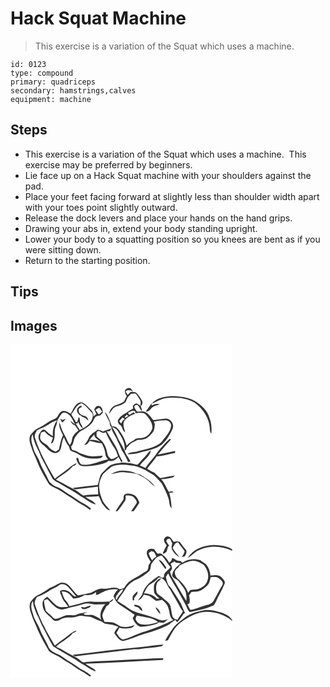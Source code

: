 # Hack Squat Machine
> This exercise is a variation of the Squat which uses a machine.

``` 
id: 0123 
type: compound 
primary: quadriceps 
secondary: hamstrings,calves 
equipment: machine 
``` 

## Steps

 - This exercise is a variation of the Squat which uses a machine.  This exercise may be preferred by beginners.
 - Lie face up on a Hack Squat machine with your shoulders against the pad.
 - Place your feet facing forward at slightly less than shoulder width apart with your toes point slightly outward.
 - Release the dock levers and place your hands on the hand grips.
 - Drawing your abs in, extend your body standing upright.
 - Lower your body to a squatting position so you knees are bent as if you were sitting down.
 - Return to the starting position.

## Tips


## Images

<svg width="266pt" height="200pt" viewBox="0 0 266 200" xmlns="http://www.w3.org/2000/svg">
  <g fill="#FFF">
    <path d="M0 0h266v200H147.68c2.63-3.2 4.93-6.67 7.03-10.25-1.54-3.77-3.3-8.36-7.61-9.63-3.14-1.11-6.99-1.98-9.99-.04-1.86 1.34-1.22 3.9-1.53 5.87-3.27 4.6-6.48 9.25-9.47 14.05H0V0m137.34 55.11c-.55 2.59 1.05 4.77 2.25 6.89-1.57 1.83-2.06 4.24-3.25 6.27-2.71 2.3-6.17 3.35-9.5 4.39-4.71 1.22-7.95 5.9-8.56 10.56 2.96-2.94 4.42-7.8 8.85-8.9 3.65-1.16 7.58-2.04 10.47-4.73 1.58-1.24 1.45-3.48 2.44-5.09 1.31-2.04 3-3.81 4.76-5.48 1.73.06 3.47-.07 5.21-.05 2.28 2.15 3.71 5.02 5.39 7.64 1.46 2.08.62 4.64.47 6.96-1.56-1.07-3.15-2.1-4.77-3.08-1.39.81-2.86 1.5-4.07 2.55-.19 1.25-.15 2.51.12 3.77-3.87 1.79-7.08 4.65-10.78 6.72-3.11 1.73-5.95 4.2-7.49 7.46-.52 1.92.89 3.58 1.75 5.15 4.37 1.37 2.89 7.34 6.95 9.26-.73-4.31-3.29-8.73-1.34-13.09 2.75-4.98 8.48-7.08 13.35-9.4-.63-.48-1.26-.97-1.9-1.44l-5.19 3.03c-.52-.85-1.06-1.68-1.61-2.51 2.83-1.3 5.89-3.79 8.96-1.62l-.12 2.19c4.45-.38 10.3-1.96 13.39 2.37 3.68 4.47 7.88 9.85 7.04 15.99-1.96 5.22-6.14 10.65-12.13 11.14-3.41.7-7.67-.45-9.96 2.89-3.44 1.42-6.33 3.77-8.73 6.58-1.74-7.6-5.49-14.61-10.55-20.51-1.81-1.82-4.46-3.36-7.09-2.5-2.26-6.15-3.98-12.85-8.56-17.77 1.36 4.57 4.15 8.51 5.99 12.86-.34 2.66 1.07 4.74 2.46 6.82-3.43 1.61-7.15 2.41-10.61 3.93-2-.95-4.07-1.76-6.27-2.11-1.94 1.52-3.94 3-6.12 4.18-.97 1-1.98 1.96-3 2.91-2.33 3.62-3.55 8.05-7.09 10.77 3.09 1.07 5.02-2.18 6.38-4.38 4.86.94 9.59 2.78 14.58 2.81 2.16 3.95 3.93 8.15 4.4 12.66.1 2.59 1.61 4.67 3.24 6.54-10.07 1.8-19.55 7.42-29.99 6.53-4.59-.08-4.81-5.17-6.13-8.42-.58.21-1.72.63-2.29.84 1.35 3.35 2.35 7.94 6.39 8.97 7.07 1.2 14.22-.39 21.2-1.52 3.96-1.07 8.37-1.77 11.45-4.7 4.56 1.41 8.98-1.15 11.69-4.69 1.36 2.14 2.57 4.37 3.64 6.67.44-.51.89-1.02 1.33-1.53-3.93-5.68-5.24-12.64-8.78-18.53-3.44-5.69-6.62-11.53-10.11-17.19.89-.01 2.68-.03 3.57-.05.74-1.08 1.27-2.33 2.15-3.32 1.4 5.36 5.34 9.47 7.13 14.65 1.8 3.66 3.71 7.26 5.06 11.12 3.13 4.54 5.68 9.43 7.74 14.54.69-.19 2.07-.58 2.76-.77-1.93-4.87-6.36-8.48-7.02-13.89l1.64.33c.29-.99.59-1.98.89-2.96 1.82-1.63 3.23-3.67 5.12-5.22 2.47-1.45 5.2-2.42 7.54-4.09 2.95-.13 5.97 0 8.79-1.03 3.99-1.06 6.57-4.5 9.25-7.38 2.8-2.68 2.54-6.83 3.14-10.36-.31-.81-.93-2.44-1.24-3.26 4.58-1.01 9.29-1.32 13.97-1.53 3.77-.32 7.36 3.35 6.63 7.12-.97 7.45-6.84 12.66-10.96 18.5-7.68 7.5-18.9 8.75-28.79 11.53-4.08 1.54-8.87.61-12.49 3.25 6.59.83 13.04-.85 19.25-2.89 7.56-1.61 15.25-3.53 21.65-8.06 5.92-5 10.06-11.81 13.05-18.87 2.81-5.63-2.06-13.02-8.35-12.71-4.82.49-9.6 1.31-14.39 2.01-3.06-3.35-5.45-7.65-9.63-9.72-3.07-1.79-6.67-.49-9.97-.42-1.25-1.85-2.65-3.64-3.4-5.77-.06-2.06 1.94-2.33 3.53-2.62 2.54 1.96 3.42 5.23 5.2 7.79.63-2.16-.31-4.15-1.19-6.06 2.1-1.61 2.97-4.5 1.54-6.88-2.03-3.4-4.08-7-7.16-9.55-2.04-.59-4.29-1.01-6.4-.6-1.26 1.06-2.28 2.36-3.38 3.57-.94-1.39-1.87-2.78-2.78-4.18 2.6-2.72 6.05-1.55 9.05-.15-1.28-1.72-2.61-4.08-5.06-4.08-1.75.44-3.74 1.27-4.6 2.95m32.27 15.9c3.74-1.18 6.9-3.64 10.61-4.91 7.83-3.37 16.58-2.24 24.85-1.86 6.93 1.22 13.93 3.68 19.4 8.26 7.65 6.85 13.64 16.15 14.57 26.58.37 2.72-.15 5.81 2 7.95.54-6.45.2-13.11-2.34-19.14-1.94-7.58-7.84-13.2-13.91-17.71-8.99-6.87-20.85-8.18-31.81-8.3-8.29.79-18.01 1.94-23.37 9.13m-86.97-1.25c-5.65 2.2-7.48 8.53-10.3 13.32-3.07-1.51-6.19-4.11-9.84-3.23-3.61.61-4.69 4.71-6.54 7.3-3.03 2.91-7.5 3.47-10.74 6.07-4.04 2.98-8.44 5.42-12.93 7.62-3.59 1.74-6.02 5.06-8.5 8.05-2.08 4.52-.51 9.6 1.16 13.99 1.65 6.24 4.97 11.82 7.15 17.86 3.59 9.36 8.91 17.9 13.84 26.58 2.43 2.7 6.05 3.97 9.23 5.6 4.94 2.08 8.91 5.79 13.57 8.36 5.98 3.15 10.99 7.84 17.04 10.87 3.58 1.79 6.73 4.28 10.07 6.47 0-.76 1.05-1.85 0-2.33-3.36-2.89-7.25-5.03-11.19-7.02-5-3.32-9.81-6.94-15.06-9.87-4.28-2.32-7.7-6.03-12.3-7.77-3.95-1.61-8.02-3.65-10.68-7.08-2.55-5.3-5.06-10.65-8.04-15.74-2.49-4.24-3.54-9.15-6.07-13.38-2.29-3.97-4.6-8.01-5.53-12.55-1.6-4.79-3.28-10.42-.37-15.07.95 7.19 4 13.89 7.31 20.27 1.53 3.44 2.64 7.06 4.55 10.32 3.77 6.65 6.89 13.64 10.74 20.24 1.7 4.98 7.29 6.35 11.27 8.98 7.74 5.07 16.26 8.85 23.69 14.41 6.14 3.24 11.43 8.24 18.26 10.04-2.44-4.82-8.6-5.72-12.38-9.27 5.34-.06 10.67-.42 16-.77 1.34 2.96 2.71 5.91 3.91 8.93 2.82 3.12 5.17 7.44 9.67 8.25-2.75-3.93-6.67-6.99-8.86-11.3-1.88-4.85-3.97-9.73-4.14-15-1.06-6.23 1.5-12.32 4.6-17.58 3.14-2.92 6.41-5.74 9.75-8.44 7.12-3.47 15.41-2.87 23.03-1.81 10.47.48 19.5 6.44 28.08 11.85 3.32 2.93 6.23 6.32 9.23 9.57 3.15 6.07 6.47 12.17 8.44 18.76 1.22 3.72.42 8.33 3.52 11.23-.13-6.26-1.1-12.5-2.77-18.53 1.77-.11 3.53-.33 5.26-.78-1.64-1.78-3.85-.73-5.83-.42-3.14-4.95-4.99-10.73-9.06-15.06 4.72-.42 9.46-1.04 14.02-2.37 1.02-.29 1.59-1.28 2.34-1.94-5.88.52-11.61 2.09-17.45 2.9-2.64-1.84-4.77-4.3-7.15-6.46-3.11-1.16-5.85-3.07-8.67-4.8 3.86-4.9 7.91-9.65 11.5-14.76 7.45-.49 14.65-2.77 21.95-4.22.06-.8.13-1.6.2-2.4-6.97 1.47-13.93 2.96-20.86 4.57a325.29 325.29 0 0 1 16.12-18.67l-2.1-.08c-5.44 4.71-9.98 10.33-14.54 15.87-4.05 6.74-10.12 11.94-14.17 18.7-2.27-.94-4.53-1.87-6.79-2.79 4.06-6.31 11.78-10.27 13.29-18.11-3.48 1.96-5.19 5.75-8.08 8.38-2.68 2.4-4.9 5.23-7.2 7.99-1.07 1.44-3.04.16-4.43.09-4.65-1.46-9.54-1.66-14.37-2.1-4.89 1.09-10.15.97-14.63 3.47-3.26 1.97-5.42 5.23-8.35 7.6-5.1 3.7-4.64 10.68-6.86 16.03-9.92 1.14-19.83 2.27-29.74 3.52 1.17 1.16 2.66 2.05 4.35 1.59 8.57-.98 17.13-2.08 25.7-3.07.13 3.06.05 6.12.26 9.17-5.94.44-12.05-.03-17.83 1.57-2.02-1.22-3.85-2.7-5.67-4.18-5.33-3.93-11.7-6.08-17.24-9.68-3.16-2.09-6.67-3.55-10.01-5.32 6.71-5.52 14.84-9.46 20.41-16.26 2.03-.46 3.78-1.47 4.36-3.59-2.95 1.54-5.89 3.15-8.42 5.34-5.66 4.77-11.93 8.73-17.65 13.42-9.15-15.72-18.25-31.61-23.69-49.07-1.21-3.29.71-6.44 2.31-9.19 4.52-1.95 9.16-3.79 13.34-6.42 3.07-2.61 6.76-4.27 10.55-5.55-3.54 5.68-5.61 12.2-4.8 18.94-2.23-1.29-4.51-2.56-6.29-4.45-1.54-1.43-3.13-3.4-5.44-3.33-2.3 1.38-3.77 3.79-5.03 6.09-1.79 4.49.99 9.38 4.59 12.06 4.06 2.98 6.95 7.47 11.74 9.44 3.17 1.74 7.53.27 9.13-2.92 2.36-4.87 1.53-10.76 4.57-15.36 1.3 3.63 3.03 7.1 5.4 10.16 1.66 1.88.89 5.3 3.59 6.31 2.76 1.28 5.81 1.96 8.31 3.79 7.67 5.33 17.53 6.16 26.53 4.63 1.55-.03 2.07-1.77 3.06-2.67-4.68-.28-9.29 1.13-13.96.58-4.7-.3-9.13-2.05-13.5-3.67-2.82-1.5-5.5-3.36-8.75-3.78-2.02-.35-1.59-2.91-2.12-4.39 3.7-3.27 2.51-8.76 5.66-12.31 2.15-2.69 4.38-5.54 7.57-7.06 3.86-1.94 7.62-4.2 10.56-7.43 2.35-2.19 3.27-5.36 4.98-7.99 1.42-1.86 4.02-1.8 6.11-2.31 1.1-1.16 2.2-2.33 3.31-3.49-.42-2.69-.72-5.84-3.31-7.4-1.45-1.27-3.32-.28-4.91.04-.74 1.18-1.49 2.36-2.24 3.53.92 1.83 1.8 3.69 2.7 5.53-1.29.99-2.56 2.01-3.8 3.05 1.28-5.48-4.07-9-7.3-12.5-2.59-2.25-5.59-5.61-9.4-4.21m79.72 10.77c3.14.44 5.05-2.13 6.91-4.17 2.51-2.92 6.53-3.33 9.93-4.62-3.41-1.1-6.77.06-9.88 1.48-.01-.68-.04-2.04-.06-2.72-2.37 3.29-4.64 6.66-6.9 10.03m-41.83 74.75c5.48-.41 10.77-2.71 16.32-1.91 5.12.57 10.28.97 15.31 2.11 3.74 2.05 7.77 3.63 11.1 6.37 3.62 2.48 6.08 6.34 9.96 8.46-4.32-6.66-11.7-10.39-18.23-14.53-4.77-.92-9.03-3.63-13.93-3.98-2.36-.19-4.72-.53-7.1-.55-4.79-.12-9.16 2.15-13.43 4.03z"/>
    <path d="M73 83.91c3.69-4.77 5.96-11.28 12.06-13.54 5.5 2.85 9.12 8.06 13.35 12.39 1.33 5.34-1.71 10.69-5.72 14.03-2.77 2.56-6.25 4.11-9.62 5.7-1.64-2.53-3.28-5.07-4.77-7.69.53-.02 1.6-.05 2.14-.07.23-.47.7-1.42.93-1.89 1.09 3.01 2.64 5.9 5.27 7.84.07-3.27-3.2-5.35-3.31-8.56-.13-1.29-.25-2.58-.35-3.87-.35-.27-1.07-.81-1.43-1.08-.2 2-.78 3.92-1.65 5.73l1.06.33c-1.29-.04-2.57-.09-3.86-.15l1.16-.51c-1.7-2.92-3.45-5.81-5.26-8.66m6.85-4.95c-.38 2.55 1.95 4.24 3.3 6.06.3.01.88.04 1.17.06 1.21 1.84 3.43 2.17 5.26 3.1 1.38 1.02 2.56 2.28 3.91 3.34-.47-2.34-1.62-5.03-4.23-5.58-3.27-.97-7.75-2.72-7.39-6.9-.57-2.41 2.02-3.15 3.63-4.12-.16-.39-.48-1.15-.64-1.54-2.51.82-4.9 2.73-5.01 5.58zM101.89 78.63c1.5-1.04 2.87-2.63 4.86-2.53 1.24 1.36 2.21 2.93 3.26 4.44-1.37 1.13-2.73 2.27-4.08 3.41-1.28-1.83-2.61-3.62-4.04-5.32zM61.69 82.69c3.31-2.52 7.44.25 9.8 2.81 2.44 3.21 4.29 6.85 5.82 10.57-1.78-1.55-3.5-3.17-5.36-4.63.88 2.6 2.62 4.78 5.35 5.55 1.46 2.03 2.87 4.11 4.32 6.17-3.4 2.9-7.28 6.13-7.82 10.89-.22 2.44-1.09 4.7-2.6 6.63-1.23-1.81-2.49-3.62-3.23-5.69-1.66-4.56-4.49-8.56-6.32-13.04-1.03-2.79-1.74-5.69-3.04-8.38-.85 5.49 2.14 10.62 4.42 15.41-2.76 5.33-3.51 11.35-4.96 17.1a93.36 93.36 0 0 1-3.89 2.57c-3.25-1.5-6.65-3.07-8.7-6.16-2.19-3.32-6.56-4.12-8.75-7.41-2.3-2.65-.68-6.32-.16-9.34 1.43-.43 2.86-.91 4.28-1.4 2.67 3.36 6.1 6.01 10.09 7.62-.83 2.31-1.69 4.61-2.42 6.96.85-.55 2.1-.71 2.56-1.72 2.44-4.5 1.79-9.78 2.16-14.69.18-3.67 3.11-6.72 2.44-10.5 2.17-3 3.5-6.58 6.01-9.32m-2.19 6.2c.81 1.63 1.66 3.25 2.5 4.86 1.55-1.37 3.05-2.81 4.25-4.5-1.26.41-2.5.87-3.72 1.37-1-.6-2.01-1.18-3.03-1.73zM136.91 87.02c.67-.7 2-2.12 2.67-2.82.63.57 1.25 1.14 1.87 1.72-1.41.1-3.62 3.18-4.54 1.1zM130.47 92.07c1.29-1.54 2.63-3.04 3.95-4.56.92.65 1.86 1.28 2.82 1.89-2.22 1.18-3.65 3.12-4.2 5.56-.86-.96-1.72-1.92-2.57-2.89zM121.96 98.73c2.4 1.21 5.15 2.28 6.58 4.72 4.64 7.01 9.67 15.03 8.29 23.8-2.16-4.7-4.83-9.13-7.38-13.62-2-5.21-4.96-9.94-7.49-14.9zM103.33 105.03c.68-.36 2.05-1.09 2.73-1.46 2.43 1.65 5.15 3.81 8.07 1.69 2.54 5.57 5.32 11.07 8.73 16.17 2.94 3.78 4.98 8.15 6.09 12.8-2.64 1.2-5.11 3.24-8.12 3.28-2.34-1.52-4.22-3.98-4.64-6.79-.91-5.02-2.51-10.08-5.8-14.08-1.91-2.48-4.72-4-6.88-6.21-.63-1.7-.07-3.62-.18-5.4z"/>
    <path d="M94.76 114.55c1.83-2.28 3.84-4.41 5.79-6.59.12 4.33 4.57 6.03 7.27 8.59-4.14-1.75-8.58-2.68-13.06-2zM138.16 181.34c3.67-.38 8.09-.24 10.57 2.95 1.38 1.77 3.72 4.08 2.4 6.48-1.96 3.17-4.24 6.16-6.36 9.23h-16.55c3.32-3.73 5.99-7.97 8.92-11.99 1.62-1.88.96-4.44 1.02-6.67z"/>
  </g>
  <g fill="#333">
    <path d="M137.34 55.11c.86-1.68 2.85-2.51 4.6-2.95 2.45 0 3.78 2.36 5.06 4.08-3-1.4-6.45-2.57-9.05.15.91 1.4 1.84 2.79 2.78 4.18 1.1-1.21 2.12-2.51 3.38-3.57 2.11-.41 4.36.01 6.4.6 3.08 2.55 5.13 6.15 7.16 9.55 1.43 2.38.56 5.27-1.54 6.88.88 1.91 1.82 3.9 1.19 6.06-1.78-2.56-2.66-5.83-5.2-7.79-1.59.29-3.59.56-3.53 2.62.75 2.13 2.15 3.92 3.4 5.77 3.3-.07 6.9-1.37 9.97.42 4.18 2.07 6.57 6.37 9.63 9.72 4.79-.7 9.57-1.52 14.39-2.01 6.29-.31 11.16 7.08 8.35 12.71-2.99 7.06-7.13 13.87-13.05 18.87-6.4 4.53-14.09 6.45-21.65 8.06-6.21 2.04-12.66 3.72-19.25 2.89 3.62-2.64 8.41-1.71 12.49-3.25 9.89-2.78 21.11-4.03 28.79-11.53 4.12-5.84 9.99-11.05 10.96-18.5.73-3.77-2.86-7.44-6.63-7.12-4.68.21-9.39.52-13.97 1.53.31.82.93 2.45 1.24 3.26-.6 3.53-.34 7.68-3.14 10.36-2.68 2.88-5.26 6.32-9.25 7.38-2.82 1.03-5.84.9-8.79 1.03-2.34 1.67-5.07 2.64-7.54 4.09-1.89 1.55-3.3 3.59-5.12 5.22-.3.98-.6 1.97-.89 2.96l-1.64-.33c.66 5.41 5.09 9.02 7.02 13.89-.69.19-2.07.58-2.76.77-2.06-5.11-4.61-10-7.74-14.54-1.35-3.86-3.26-7.46-5.06-11.12-1.79-5.18-5.73-9.29-7.13-14.65-.88.99-1.41 2.24-2.15 3.32-.89.02-2.68.04-3.57.05 3.49 5.66 6.67 11.5 10.11 17.19 3.54 5.89 4.85 12.85 8.78 18.53-.44.51-.89 1.02-1.33 1.53-1.07-2.3-2.28-4.53-3.64-6.67-2.71 3.54-7.13 6.1-11.69 4.69-3.08 2.93-7.49 3.63-11.45 4.7-6.98 1.13-14.13 2.72-21.2 1.52-4.04-1.03-5.04-5.62-6.39-8.97.57-.21 1.71-.63 2.29-.84 1.32 3.25 1.54 8.34 6.13 8.42 10.44.89 19.92-4.73 29.99-6.53-1.63-1.87-3.14-3.95-3.24-6.54-.47-4.51-2.24-8.71-4.4-12.66-4.99-.03-9.72-1.87-14.58-2.81-1.36 2.2-3.29 5.45-6.38 4.38 3.54-2.72 4.76-7.15 7.09-10.77 1.02-.95 2.03-1.91 3-2.91 2.18-1.18 4.18-2.66 6.12-4.18 2.2.35 4.27 1.16 6.27 2.11 3.46-1.52 7.18-2.32 10.61-3.93-1.39-2.08-2.8-4.16-2.46-6.82-1.84-4.35-4.63-8.29-5.99-12.86 4.58 4.92 6.3 11.62 8.56 17.77 2.63-.86 5.28.68 7.09 2.5 5.06 5.9 8.81 12.91 10.55 20.51 2.4-2.81 5.29-5.16 8.73-6.58 2.29-3.34 6.55-2.19 9.96-2.89 5.99-.49 10.17-5.92 12.13-11.14.84-6.14-3.36-11.52-7.04-15.99-3.09-4.33-8.94-2.75-13.39-2.37l.12-2.19c-3.07-2.17-6.13.32-8.96 1.62.55.83 1.09 1.66 1.61 2.51l5.19-3.03c.64.47 1.27.96 1.9 1.44-4.87 2.32-10.6 4.42-13.35 9.4-1.95 4.36.61 8.78 1.34 13.09-4.06-1.92-2.58-7.89-6.95-9.26-.86-1.57-2.27-3.23-1.75-5.15 1.54-3.26 4.38-5.73 7.49-7.46 3.7-2.07 6.91-4.93 10.78-6.72-.27-1.26-.31-2.52-.12-3.77 1.21-1.05 2.68-1.74 4.07-2.55 1.62.98 3.21 2.01 4.77 3.08.15-2.32.99-4.88-.47-6.96-1.68-2.62-3.11-5.49-5.39-7.64-1.74-.02-3.48.11-5.21.05-1.76 1.67-3.45 3.44-4.76 5.48-.99 1.61-.86 3.85-2.44 5.09-2.89 2.69-6.82 3.57-10.47 4.73-4.43 1.1-5.89 5.96-8.85 8.9.61-4.66 3.85-9.34 8.56-10.56 3.33-1.04 6.79-2.09 9.5-4.39 1.19-2.03 1.68-4.44 3.25-6.27-1.2-2.12-2.8-4.3-2.25-6.89m-.43 31.91c.92 2.08 3.13-1 4.54-1.1-.62-.58-1.24-1.15-1.87-1.72-.67.7-2 2.12-2.67 2.82m-6.44 5.05c.85.97 1.71 1.93 2.57 2.89.55-2.44 1.98-4.38 4.2-5.56-.96-.61-1.9-1.24-2.82-1.89-1.32 1.52-2.66 3.02-3.95 4.56m-8.51 6.66c2.53 4.96 5.49 9.69 7.49 14.9 2.55 4.49 5.22 8.92 7.38 13.62 1.38-8.77-3.65-16.79-8.29-23.8-1.43-2.44-4.18-3.51-6.58-4.72m-18.63 6.3c.11 1.78-.45 3.7.18 5.4 2.16 2.21 4.97 3.73 6.88 6.21 3.29 4 4.89 9.06 5.8 14.08.42 2.81 2.3 5.27 4.64 6.79 3.01-.04 5.48-2.08 8.12-3.28-1.11-4.65-3.15-9.02-6.09-12.8-3.41-5.1-6.19-10.6-8.73-16.17-2.92 2.12-5.64-.04-8.07-1.69-.68.37-2.05 1.1-2.73 1.46m-8.57 9.52c4.48-.68 8.92.25 13.06 2-2.7-2.56-7.15-4.26-7.27-8.59-1.95 2.18-3.96 4.31-5.79 6.59zM169.61 71.01c5.36-7.19 15.08-8.34 23.37-9.13 10.96.12 22.82 1.43 31.81 8.3 6.07 4.51 11.97 10.13 13.91 17.71 2.54 6.03 2.88 12.69 2.34 19.14-2.15-2.14-1.63-5.23-2-7.95-.93-10.43-6.92-19.73-14.57-26.58-5.47-4.58-12.47-7.04-19.4-8.26-8.27-.38-17.02-1.51-24.85 1.86-3.71 1.27-6.87 3.73-10.61 4.91z"/>
    <path d="M82.64 69.76c3.81-1.4 6.81 1.96 9.4 4.21 3.23 3.5 8.58 7.02 7.3 12.5 1.24-1.04 2.51-2.06 3.8-3.05-.9-1.84-1.78-3.7-2.7-5.53.75-1.17 1.5-2.35 2.24-3.53 1.59-.32 3.46-1.31 4.91-.04 2.59 1.56 2.89 4.71 3.31 7.4-1.11 1.16-2.21 2.33-3.31 3.49-2.09.51-4.69.45-6.11 2.31-1.71 2.63-2.63 5.8-4.98 7.99-2.94 3.23-6.7 5.49-10.56 7.43-3.19 1.52-5.42 4.37-7.57 7.06-3.15 3.55-1.96 9.04-5.66 12.31.53 1.48.1 4.04 2.12 4.39 3.25.42 5.93 2.28 8.75 3.78 4.37 1.62 8.8 3.37 13.5 3.67 4.67.55 9.28-.86 13.96-.58-.99.9-1.51 2.64-3.06 2.67-9 1.53-18.86.7-26.53-4.63-2.5-1.83-5.55-2.51-8.31-3.79-2.7-1.01-1.93-4.43-3.59-6.31-2.37-3.06-4.1-6.53-5.4-10.16-3.04 4.6-2.21 10.49-4.57 15.36-1.6 3.19-5.96 4.66-9.13 2.92-4.79-1.97-7.68-6.46-11.74-9.44-3.6-2.68-6.38-7.57-4.59-12.06 1.26-2.3 2.73-4.71 5.03-6.09 2.31-.07 3.9 1.9 5.44 3.33 1.78 1.89 4.06 3.16 6.29 4.45-.81-6.74 1.26-13.26 4.8-18.94-3.79 1.28-7.48 2.94-10.55 5.55-4.18 2.63-8.82 4.47-13.34 6.42-1.6 2.75-3.52 5.9-2.31 9.19 5.44 17.46 14.54 33.35 23.69 49.07 5.72-4.69 11.99-8.65 17.65-13.42 2.53-2.19 5.47-3.8 8.42-5.34-.58 2.12-2.33 3.13-4.36 3.59-5.57 6.8-13.7 10.74-20.41 16.26 3.34 1.77 6.85 3.23 10.01 5.32 5.54 3.6 11.91 5.75 17.24 9.68 1.82 1.48 3.65 2.96 5.67 4.18 5.78-1.6 11.89-1.13 17.83-1.57-.21-3.05-.13-6.11-.26-9.17-8.57.99-17.13 2.09-25.7 3.07-1.69.46-3.18-.43-4.35-1.59 9.91-1.25 19.82-2.38 29.74-3.52 2.22-5.35 1.76-12.33 6.86-16.03 2.93-2.37 5.09-5.63 8.35-7.6 4.48-2.5 9.74-2.38 14.63-3.47 4.83.44 9.72.64 14.37 2.1 1.39.07 3.36 1.35 4.43-.09 2.3-2.76 4.52-5.59 7.2-7.99 2.89-2.63 4.6-6.42 8.08-8.38-1.51 7.84-9.23 11.8-13.29 18.11 2.26.92 4.52 1.85 6.79 2.79 4.05-6.76 10.12-11.96 14.17-18.7 4.56-5.54 9.1-11.16 14.54-15.87l2.1.08a325.29 325.29 0 0 0-16.12 18.67c6.93-1.61 13.89-3.1 20.86-4.57-.07.8-.14 1.6-.2 2.4-7.3 1.45-14.5 3.73-21.95 4.22-3.59 5.11-7.64 9.86-11.5 14.76 2.82 1.73 5.56 3.64 8.67 4.8 2.38 2.16 4.51 4.62 7.15 6.46 5.84-.81 11.57-2.38 17.45-2.9-.75.66-1.32 1.65-2.34 1.94-4.56 1.33-9.3 1.95-14.02 2.37 4.07 4.33 5.92 10.11 9.06 15.06 1.98-.31 4.19-1.36 5.83.42-1.73.45-3.49.67-5.26.78 1.67 6.03 2.64 12.27 2.77 18.53-3.1-2.9-2.3-7.51-3.52-11.23-1.97-6.59-5.29-12.69-8.44-18.76-3-3.25-5.91-6.64-9.23-9.57-8.58-5.41-17.61-11.37-28.08-11.85-7.62-1.06-15.91-1.66-23.03 1.81-3.34 2.7-6.61 5.52-9.75 8.44-3.1 5.26-5.66 11.35-4.6 17.58.17 5.27 2.26 10.15 4.14 15 2.19 4.31 6.11 7.37 8.86 11.3-4.5-.81-6.85-5.13-9.67-8.25-1.2-3.02-2.57-5.97-3.91-8.93-5.33.35-10.66.71-16 .77 3.78 3.55 9.94 4.45 12.38 9.27-6.83-1.8-12.12-6.8-18.26-10.04-7.43-5.56-15.95-9.34-23.69-14.41-3.98-2.63-9.57-4-11.27-8.98-3.85-6.6-6.97-13.59-10.74-20.24-1.91-3.26-3.02-6.88-4.55-10.32-3.31-6.38-6.36-13.08-7.31-20.27-2.91 4.65-1.23 10.28.37 15.07.93 4.54 3.24 8.58 5.53 12.55 2.53 4.23 3.58 9.14 6.07 13.38 2.98 5.09 5.49 10.44 8.04 15.74 2.66 3.43 6.73 5.47 10.68 7.08 4.6 1.74 8.02 5.45 12.3 7.77 5.25 2.93 10.06 6.55 15.06 9.87 3.94 1.99 7.83 4.13 11.19 7.02 1.05.48 0 1.57 0 2.33-3.34-2.19-6.49-4.68-10.07-6.47-6.05-3.03-11.06-7.72-17.04-10.87-4.66-2.57-8.63-6.28-13.57-8.36-3.18-1.63-6.8-2.9-9.23-5.6-4.93-8.68-10.25-17.22-13.84-26.58-2.18-6.04-5.5-11.62-7.15-17.86-1.67-4.39-3.24-9.47-1.16-13.99 2.48-2.99 4.91-6.31 8.5-8.05 4.49-2.2 8.89-4.64 12.93-7.62 3.24-2.6 7.71-3.16 10.74-6.07 1.85-2.59 2.93-6.69 6.54-7.3 3.65-.88 6.77 1.72 9.84 3.23 2.82-4.79 4.65-11.12 10.3-13.32M73 83.91c1.81 2.85 3.56 5.74 5.26 8.66l-1.16.51c1.29.06 2.57.11 3.86.15l-1.06-.33c.87-1.81 1.45-3.73 1.65-5.73.36.27 1.08.81 1.43 1.08.1 1.29.22 2.58.35 3.87.11 3.21 3.38 5.29 3.31 8.56-2.63-1.94-4.18-4.83-5.27-7.84-.23.47-.7 1.42-.93 1.89-.54.02-1.61.05-2.14.07 1.49 2.62 3.13 5.16 4.77 7.69 3.37-1.59 6.85-3.14 9.62-5.7 4.01-3.34 7.05-8.69 5.72-14.03-4.23-4.33-7.85-9.54-13.35-12.39-6.1 2.26-8.37 8.77-12.06 13.54m28.89-5.28c1.43 1.7 2.76 3.49 4.04 5.32 1.35-1.14 2.71-2.28 4.08-3.41-1.05-1.51-2.02-3.08-3.26-4.44-1.99-.1-3.36 1.49-4.86 2.53m-40.2 4.06c-2.51 2.74-3.84 6.32-6.01 9.32.67 3.78-2.26 6.83-2.44 10.5-.37 4.91.28 10.19-2.16 14.69-.46 1.01-1.71 1.17-2.56 1.72.73-2.35 1.59-4.65 2.42-6.96-3.99-1.61-7.42-4.26-10.09-7.62-1.42.49-2.85.97-4.28 1.4-.52 3.02-2.14 6.69.16 9.34 2.19 3.29 6.56 4.09 8.75 7.41 2.05 3.09 5.45 4.66 8.7 6.16a93.36 93.36 0 0 0 3.89-2.57c1.45-5.75 2.2-11.77 4.96-17.1-2.28-4.79-5.27-9.92-4.42-15.41 1.3 2.69 2.01 5.59 3.04 8.38 1.83 4.48 4.66 8.48 6.32 13.04.74 2.07 2 3.88 3.23 5.69 1.51-1.93 2.38-4.19 2.6-6.63.54-4.76 4.42-7.99 7.82-10.89-1.45-2.06-2.86-4.14-4.32-6.17-2.73-.77-4.47-2.95-5.35-5.55 1.86 1.46 3.58 3.08 5.36 4.63-1.53-3.72-3.38-7.36-5.82-10.57-2.36-2.56-6.49-5.33-9.8-2.81zM162.36 80.53c2.26-3.37 4.53-6.74 6.9-10.03.02.68.05 2.04.06 2.72 3.11-1.42 6.47-2.58 9.88-1.48-3.4 1.29-7.42 1.7-9.93 4.62-1.86 2.04-3.77 4.61-6.91 4.17z"/>
    <path d="M79.85 78.96c.11-2.85 2.5-4.76 5.01-5.58.16.39.48 1.15.64 1.54-1.61.97-4.2 1.71-3.63 4.12-.36 4.18 4.12 5.93 7.39 6.9 2.61.55 3.76 3.24 4.23 5.58-1.35-1.06-2.53-2.32-3.91-3.34-1.83-.93-4.05-1.26-5.26-3.1-.29-.02-.87-.05-1.17-.06-1.35-1.82-3.68-3.51-3.3-6.06zM59.5 88.89c1.02.55 2.03 1.13 3.03 1.73 1.22-.5 2.46-.96 3.72-1.37-1.2 1.69-2.7 3.13-4.25 4.5-.84-1.61-1.69-3.23-2.5-4.86zM120.53 155.28c4.27-1.88 8.64-4.15 13.43-4.03 2.38.02 4.74.36 7.1.55 4.9.35 9.16 3.06 13.93 3.98 6.53 4.14 13.91 7.87 18.23 14.53-3.88-2.12-6.34-5.98-9.96-8.46-3.33-2.74-7.36-4.32-11.1-6.37-5.03-1.14-10.19-1.54-15.31-2.11-5.55-.8-10.84 1.5-16.32 1.91zM137.11 180.08c3-1.94 6.85-1.07 9.99.04 4.31 1.27 6.07 5.86 7.61 9.63-2.1 3.58-4.4 7.05-7.03 10.25h-2.91c2.12-3.07 4.4-6.06 6.36-9.23 1.32-2.4-1.02-4.71-2.4-6.48-2.48-3.19-6.9-3.33-10.57-2.95-.06 2.23.6 4.79-1.02 6.67-2.93 4.02-5.6 8.26-8.92 11.99h-2.11c2.99-4.8 6.2-9.45 9.47-14.05.31-1.97-.33-4.53 1.53-5.87z"/>
  </g>
</svg>

<svg width="266pt" height="200pt" viewBox="0 0 266 200" xmlns="http://www.w3.org/2000/svg">
  <g fill="#FFF">
    <path d="M0 0h266v45.5c-6.52-4.16-14.5-4.81-22.03-5.15-11.97.27-25.01 4.93-31.4 15.67 4.17-2.15 7.2-5.88 11.18-8.32 12.87-7.3 29.17-7.01 42.25-.37v83.03c-3.52-5.75-10.2-8.32-16.47-9.81-5.62-1.65-11.56-2.72-17.41-1.85-8.69 1.61-17.58 4.11-24.45 9.94-3.88 3.49-8.57 6.12-11.68 10.39-3.73 5.34-7.58 10.6-10.56 16.41 1.43-.4 3.49-.03 4.07-1.78 3.97-7.13 7.57-14.95 14.3-19.95 8.42-6.13 17.72-11.7 28.27-12.93 12.11-1.01 24.53 2.85 33.93 10.58V200H0V0m184.44 33.02c-1.36 2.98 1.61 5.49 2.98 7.85-1.71 2.97-3.34 6-4.67 9.16.87 2.11 3.31-1.07 4.61-1.73.51-1.91 1.11-3.8 1.62-5.71.34-.43 1.02-1.29 1.37-1.72-1.18-1.65-2.49-3.24-3.36-5.08.09-2.29 2.51-3.14 4.47-2.87.82 1.8 1.8 3.52 2.61 5.31-.37 2.56-1.39 5.27-.16 7.78 2.01 3.83 5.13 7.18 9.08 9.05-3.09-3.47-6.18-6.99-8.38-11.11 1.63-2.74 2.7-6.47 6.47-6.77 2.43 3.76 5.58 7.02 7.89 10.84-.67 2.46-1.89 4.77-3.59 6.67 1.26-.23 2.52-.43 3.78-.62 1.22-2.35 3.16-5.37 1.37-7.93-2.53-3.14-5.19-6.2-7.42-9.58-2.31-.91-4.78-.81-7.11.01-2.28-2.17-3.36-6.38-7.02-6.47-2.05-.41-3.65 1.31-4.54 2.92m-20.66 14.93c-1.13 4.77 2.16 8.76 4.54 12.48-.76 1.41-1.65 2.76-2.55 4.08-.44 2.18-.25 4.75-1.8 6.52-2.36 1.74-5.1 2.92-7.44 4.71-4.63 3.41-10.25 5.27-14.6 9.09-2.38 2.04-3.98 4.76-5.78 7.28-1.7.39-3.38.91-5.04 1.44-5.88-4.67-13.52-.09-20.15-.73-5.44-.82-9.76 3.07-14.49 4.92-5.1 1.18-10.26 2.2-15.41 3.14-5.17-3.76-7.9-10-13.17-13.66-2.46-1.5-5.51-2.06-8.32-1.37-4.18 1.96-8.17 4.3-12.42 6.1-4.6 3.34-9.46 6.32-14.56 8.82-3.7 1.73-6.18 5.1-8.7 8.16-1.94 4.51-.54 9.59 1.07 13.99 1.91 6.82 5.52 12.97 7.87 19.63 3.73 8.73 8.58 16.91 13.38 25.07 3.28 3.05 7.7 4.46 11.58 6.56 3.82 2.03 7.06 4.96 10.87 7.01 6.07 3.16 11.12 7.97 17.28 11 3.37 1.66 6.25 4.09 9.45 6.03.33-.23.99-.71 1.33-.94-2.3-2.42-5.19-4.19-8.05-5.87-6.43-2.97-11.66-7.9-17.88-11.26-4.04-2.09-7.36-5.27-11.31-7.48-4.78-2.18-10.37-4.11-13.27-8.77-3.34-8.17-8.6-15.4-11.47-23.77-2.27-5.65-6.3-10.53-7.62-16.58-1.56-4.97-4.03-11.39-.1-15.85-.03 5.65 2.66 10.74 4.61 15.88 2.5 4.1 3.88 8.71 5.92 13.01 4.68 8.36 8.64 17.1 13.54 25.32 7.56 4.85 15.38 9.36 23.24 13.73 4.88 2.7 9.23 6.21 14.09 8.93 4.53 2.57 8.59 6.13 13.74 7.46-.17-.43-.49-1.28-.66-1.71-3.45-3-7.96-4.54-11.46-7.54 30.85-1.1 61.66-3.2 92.5-4.54.4-.62.8-1.24 1.2-1.87-12.58-.44-25.17 1.21-37.76 1.43-18.61 1.19-37.27 1.57-55.85 2.99-3.43 1.6-5.95-1.68-8.39-3.55-5.62-4.03-12.25-6.32-18-10.14-2.74-1.84-5.84-2.99-8.77-4.47.11-.29.34-.86.46-1.14 6.33-5.37 14.24-8.99 19.44-15.61 1.74-.52 3.49-1.23 4.47-2.87-2.77.67-5.34 2.02-7.49 3.89-5.97 5.11-12.61 9.34-18.75 14.25-2.37-4.98-5.76-9.38-8.09-14.38-2.72-3.77-3.91-8.32-6.58-12.12-3.23-7.57-6.73-15.07-9.13-22.97-.91-3.22.87-6.26 2.44-8.94 5.78-2.28 11.65-4.69 16.52-8.62 3.21-1.76 6.74-2.95 9.68-5.21 3.18-2.68 7.97-1.37 10.73 1.3 3.8 3.6 6.75 7.98 10.24 11.87-3.76.49-5.28-3.35-7.92-5.14-3.2-2.44-8.01-3.65-11.59-1.38-.21 2.62 1.66 4.88 2.32 7.34 1.44 4.55 5.38 7.56 7.6 11.68-4.75.13-10.15 1.59-14.24-1.65-3.94-3.25-7.13-7.34-11.1-10.59-1.68 1.46-3.83 2.64-4.76 4.77-1.45 2.69-.71 5.89-.07 8.71 1.65 6.05 7.51 9.23 11.43 13.68 2.58 3.26 7.09 1.98 10.03-.04 5.24-3.32 11.62-1.34 17.36-2.67 2.37-.53 4.63-2 7.13-1.5 3.58.64 7.2.88 10.81 1.31 3.77 1.24 7.13 3.49 10.97 4.57 3.12.43 4.86 3.68 8.09 3.78 4.96.63 10.03 1.28 14.51 3.69-1.86 2.28-4.06 4.47-4.96 7.35 3.01 3.76 5.72 9.69 11.37 9.4 8.66-2.1 16.7-6.12 25.26-8.59 8.91-2.26 17.67-5.32 25.96-9.31 4.1-1.65 6.82-5.38 10.84-7.16.67.89 1.32 1.81 1.97 2.72 3.08-2.87 5.2-6.54 7.61-9.95.49-.29 1.48-.86 1.97-1.14-1.87-3.47-3.11-7.22-4.67-10.83a414.67 414.67 0 0 0-6.34-10.24c-2.94-4.17-5.1-8.96-8.94-12.43-1.44-3.13-2.42-6.42-3.04-9.79.88-1.43 1.78-2.84 2.7-4.24 3.02 6.21 6.39 12.25 10.13 18.07 3.57 6.51 7.01 13.09 10.71 19.53 1.57 3.04 2.45 6.55 5.02 8.98 9.09-2.12 18.45-3.56 26.98-7.56 2.64-.65 3.47-3.41 4.63-5.53 3.14-7.14 7.35-13.79 10.25-21.04 1.26-3.32-2.06-5.73-3.94-7.96-3.49-3.5-8.62-2.16-12.98-1.9-.53-4.94-2.18-9.78-5.47-13.56-2.06-1.77-4.5-3-6.55-4.77-7.35-2.6-15.57-1.42-22 2.95-.53-.65-1.04-1.3-1.56-1.96-2.71-.23-5.59-.53-7.51-2.7-1.17-.37-2.35-.73-3.52-1.1 1.19 2.63-1.57 4.06-2.9 5.89-1.87-4.23-5.07-7.7-8.74-10.45-1.58-1.37-3.63-.85-5.49-.62-1.4-1.69-2.72-3.44-3.9-5.29-3.01-1.16-7.26-.94-8.59 2.54m-6.65 114.88c-27.44 2.33-54.71 6.34-82.1 9.21 1.08 1.74 3.03 1.95 4.84 1.56 22.38-2.79 44.82-5.09 67.18-8.04 2.81-.36 5.65.14 8.45-.31 8.66-1.4 17.49-1.66 26.08-3.4.5-.51 1.51-1.53 2.01-2.04-8.86.59-17.63 2.11-26.46 3.02z"/>
    <path d="M165.83 50.04c1.11-.8 2.23-1.59 3.34-2.38.95.33 1.89.65 2.84.97 1.1 1.86 2.47 3.66 2.9 5.82-.86.67-1.77 1.28-2.7 1.84-.58.58-1.73 1.74-2.31 2.32-1.78-2.63-3.32-5.46-4.07-8.57z"/>
    <path d="M174.86 55.67c2.12-1.17 4.23-2.47 6.73-2.53 3.95 4.27 6.64 9.46 10.45 13.83-2.59 3.94-8.56 6.21-7.84 11.71-.54.24-1.61.73-2.15.97-1.41-.76-2.84-1.47-4.26-2.2-7.62 5.46-16.44 11.2-19.2 20.71-.88 3.52-3.68 5.95-5.68 8.82 3.26-1.15 5.69-3.75 6.9-6.96 2.43.58 4.99.81 7.28 1.87 2.8 1.55 4.85 4.2 7.84 5.47 2.35-.26 4.66-.84 6.99-1.25 3.07 2.85 6.58 5.65 7.53 9.97 1.93 4.79.93 11.35 5.99 14.3-10.75 5.51-22.04 9.79-33.49 13.63-9.37 2.21-17.54 7.73-26.97 9.82-3.81-1.17-5.67-5.04-7.94-7.98 1.22-2.05 2.44-4.09 3.48-6.23 4.96 1.14 10.29 1.45 15.19-.12 1.6-.35 2.32-1.93 3.27-3.09-5.33 2.41-11.34 2.93-17.04 1.67-3.17-1.97-6.32-4.19-10.04-4.99-3.04-.41-6.11-.19-9.16-.55-.9-2.49-2.17-4.89-2.63-7.51.42-3.66 2.9-6.62 4.29-9.94.94-2.55 4.99-2.93 4.57-6.1 2.3-.27 4.08-1.77 4.4-4.13a61.674 61.674 0 0 0-4.53 3.36c-5.91.58-11.9.17-17.84.37-5.1-.9-10.31-.34-15.21 1.27-4.97 1.68-10.17 2.49-15.17 4.05-.92-2.36-2.29-4.52-3.98-6.4-2.88-3.13-3.85-7.38-5.26-11.26 6.19-.97 10.73 3.72 13.88 8.37 4.88-.06 9.67-1.57 13.74-4.24 4.9.3 10.22-.09 13.82-3.88-.09.9-.27 2.7-.35 3.59 1.62.3 3.13-.17 4.39-1.18 2.09-1.49 4.8-1.72 6.78-3.38 4.99-1.63 10.24-2.8 15.48-1.76-2.63 2.11-4.38 4.97-5.42 8.15 1.74 3.95 3.96 8.02 7.73 10.36 6.01 3.69 11.85 7.63 17.51 11.83-.67 1.37-1.54 2.64-2.34 3.94 1.72 4.29 4.41 8.54 8.91 10.28 5.2.51 10.26-1.13 15.32-2.02 2.71-.45 5.25-1.56 7.43-3.23 1.87.18 3.74.41 5.61.63 1.7-1.57 3.59-2.92 5.35-4.42-2.95.69-5.96 2.17-9.03 1.27-3.52-.99-6.74-2.8-10.27-3.79-7.65-2.89-15.85-4.13-23.31-7.54-4.57-2.11-8.18-5.78-12.63-8.11-1.95-1.06-3.87-2.17-5.69-3.41 2.44-5.15 6.63-9.11 9.32-14.11 3.4-5.9 9.01-10.27 15.36-12.62 4.57-2.57 9.15-5.35 13.04-8.88 2.45-1.98 2.04-5.34 2.68-8.09 1.47-3.17 3.97-5.68 6.17-8.34m2.91 2.22c2.21 3.76 5.24 7 7.59 10.68 2.23 1.08 1.47-1.52.67-2.56-2.25-3.11-4.31-6.97-8.26-8.12m-30.99 43.77c-.4 1.67-.22 3.4-.25 5.1.5-.02 1.49-.07 1.98-.1-1.41-4.55 5.27-6.2 3.74-10.69-1.95 1.75-4.03 3.47-5.47 5.69m1.58 10.61c-.16 2.09 2.68 1.79 3.97 2.73 2.45.76 3.27 4.36 5.96 4.27-.26-4.59-5.5-7.67-9.93-7m25.77 2.7c.69 3.36 3.41 5.74 5.56 8.24.07-3.66-2.7-6.39-5.56-8.24zM202.32 65.23c5.17-2.14 10.01-5.56 15.76-5.87 5.07-.36 9.61 2.39 13.82 4.86 3.87 4.89 6.69 11.54 4.72 17.79-.92 4.97-5.03 8.71-9.57 10.51-3.43 1.71-7.38 1.28-11.06 1.85-1.23.87-1.86 2.33-2.77 3.49-2.02-6.31-6.56-11.35-11.13-15.96-2.82-2.08-4.86-5.34-4.84-8.91.13-2.6 2.24-4.29 4.18-5.68.22-.52.67-1.56.89-2.08z"/>
    <path d="M192.14 62.79c1.54-1.09 3.2-1.99 4.87-2.86 1.43 3.13 5.21 1.18 7.69 2.71a9.74 9.74 0 0 0-3.64 2.44c-3.18 2.72-6.01 6.21-6.81 10.41-.08.39-.25 1.16-.33 1.55 1.05 3.51 5.93 3.96 8 6.94 2.84 3.94 6.33 7.55 8.19 12.09.97 3.69 1.36 7.59.87 11.39-5.86-9.27-11.13-18.94-16.96-28.24-1.4-2-1.86-4.39-2.64-6.66.86-1.15 1.81-2.26 2.41-3.58.27-2.2-.91-4.2-1.65-6.19zM176.75 80.4c1.75-2.35 5-.44 6.65 1.09 4.01 3.09 4.89 8.34 8.08 12.06 4.06 7.59 8.84 14.78 12.6 22.53.85 1.37 1.9 2.6 2.78 3.96-1.86 3.54-4.62 6.53-6.49 10.07-1.1-.37-2.21-.74-3.34-.99-.85-.79-1.77-1.53-2.46-2.46-1.27-4.17-1.59-8.56-2.59-12.79-1.25-4.54-5.66-6.91-8.92-9.88-2.92-2.66-7.92-4.25-8.14-8.85-.26-3.31-.31-6.88 1.29-9.89 1.47-1.78 3.64-2.87 4.83-4.91-4.03.6-7.06 4.19-8.64 7.75-.48 2.9-.46 5.93-.09 8.85 1.09 3.29 4.03 5.46 6.69 7.46l-3.45.36c-3.97-4.3-9.63-6.27-15.41-6.24 2.19-4.07 3.81-8.99 8.08-11.4 3.09-1.9 6.3-3.77 8.53-6.72zM237.83 86.88c1.25-2.47 1.73-5.25 2.47-7.91 3.56-.22 7.89-.92 10.59 2.01 2.47 1.8 5.26 4.61 3.19 7.83-3.9 6.03-6.77 12.64-10.51 18.75-2.88 4.65-8.88 4.49-13.42 6.44-4.82 1.23-9.35 3.88-14.33 4.16-1.36-2.1-2.25-4.46-3.42-6.66.56-.27 1.67-.79 2.23-1.05.78-3.22.52-6.49-.37-9.65.95-1.36 1.87-2.74 2.8-4.11 4.55-.36 9.71.01 13.45-3.07 2.65-1.99 5.45-3.96 7.32-6.74zM127.24 101.14c2.28-2.97 4.19-7.02 8.14-7.92-1.3 4.98-6.34 7.6-7.65 12.49-2.4.05-1.24-3.31-.49-4.57zM40.36 106.61c1.29-.41 2.58-.84 3.86-1.28 4.96 4.41 8.88 10.53 15.68 12.3 2.95.62 5.8-.63 8.6-1.37 6.45-2.05 13.26-2.78 19.6-5.2 4.63-1.66 9.38.22 14.01.73 3.94-.08 7.88-.19 11.81-.43-5.03 4.68-7.44 12.16-5.16 18.75-.96-.71-1.91-1.42-2.85-2.15-2.13-1.12-4.23-2.29-6.45-3.21-3.78-1.72-8.41 1.21-11.81-1.75 1.54-.96 3.34-1.18 5.06-1.61-1.81.08-3.69-.25-5.39.52-3.14.01-5.96 1.37-8.85 2.4-4.75 1-9.84-.65-14.44 1.27-3.04.97-5.78 2.91-8.98 3.32-2.78.54-4.36-2.17-6.2-3.71-2.11-2.22-4.95-3.75-6.65-6.34-.47-4.11-2.19-8.04-1.84-12.24m48.72 8.67c-1.47-.19-2.95-.35-4.42-.5.62 3.14 4.64 2.91 6.9 1.81 1.76-.85 4.45-1.1 4.57-3.57-2.43.47-4.76 1.33-7.05 2.26zM150.66 130.53c-1.4-1.74.44-3.64.92-5.38 8.66 1.91 18.29 2.05 25.6 7.66-6.72 2.46-13.96 3.99-21.1 2.63-2.51-.65-4.27-2.69-5.42-4.91z"/>
  </g>
  <g fill="#333">
    <path d="M184.44 33.02c.89-1.61 2.49-3.33 4.54-2.92 3.66.09 4.74 4.3 7.02 6.47 2.33-.82 4.8-.92 7.11-.01 2.23 3.38 4.89 6.44 7.42 9.58 1.79 2.56-.15 5.58-1.37 7.93-1.26.19-2.52.39-3.78.62 1.7-1.9 2.92-4.21 3.59-6.67-2.31-3.82-5.46-7.08-7.89-10.84-3.77.3-4.84 4.03-6.47 6.77 2.2 4.12 5.29 7.64 8.38 11.11-3.95-1.87-7.07-5.22-9.08-9.05-1.23-2.51-.21-5.22.16-7.78-.81-1.79-1.79-3.51-2.61-5.31-1.96-.27-4.38.58-4.47 2.87.87 1.84 2.18 3.43 3.36 5.08-.35.43-1.03 1.29-1.37 1.72-.51 1.91-1.11 3.8-1.62 5.71-1.3.66-3.74 3.84-4.61 1.73 1.33-3.16 2.96-6.19 4.67-9.16-1.37-2.36-4.34-4.87-2.98-7.85zM212.57 56.02c6.39-10.74 19.43-15.4 31.4-15.67 7.53.34 15.51.99 22.03 5.15v1.83c-13.08-6.64-29.38-6.93-42.25.37-3.98 2.44-7.01 6.17-11.18 8.32z"/>
    <path d="M163.78 47.95c1.33-3.48 5.58-3.7 8.59-2.54 1.18 1.85 2.5 3.6 3.9 5.29 1.86-.23 3.91-.75 5.49.62 3.67 2.75 6.87 6.22 8.74 10.45 1.33-1.83 4.09-3.26 2.9-5.89 1.17.37 2.35.73 3.52 1.1 1.92 2.17 4.8 2.47 7.51 2.7.52.66 1.03 1.31 1.56 1.96 6.43-4.37 14.65-5.55 22-2.95 2.05 1.77 4.49 3 6.55 4.77 3.29 3.78 4.94 8.62 5.47 13.56 4.36-.26 9.49-1.6 12.98 1.9 1.88 2.23 5.2 4.64 3.94 7.96-2.9 7.25-7.11 13.9-10.25 21.04-1.16 2.12-1.99 4.88-4.63 5.53-8.53 4-17.89 5.44-26.98 7.56-2.57-2.43-3.45-5.94-5.02-8.98-3.7-6.44-7.14-13.02-10.71-19.53-3.74-5.82-7.11-11.86-10.13-18.07-.92 1.4-1.82 2.81-2.7 4.24.62 3.37 1.6 6.66 3.04 9.79 3.84 3.47 6 8.26 8.94 12.43 2.17 3.38 4.27 6.8 6.34 10.24 1.56 3.61 2.8 7.36 4.67 10.83-.49.28-1.48.85-1.97 1.14-2.41 3.41-4.53 7.08-7.61 9.95-.65-.91-1.3-1.83-1.97-2.72-4.02 1.78-6.74 5.51-10.84 7.16-8.29 3.99-17.05 7.05-25.96 9.31-8.56 2.47-16.6 6.49-25.26 8.59-5.65.29-8.36-5.64-11.37-9.4.9-2.88 3.1-5.07 4.96-7.35-4.48-2.41-9.55-3.06-14.51-3.69-3.23-.1-4.97-3.35-8.09-3.78-3.84-1.08-7.2-3.33-10.97-4.57-3.61-.43-7.23-.67-10.81-1.31-2.5-.5-4.76.97-7.13 1.5-5.74 1.33-12.12-.65-17.36 2.67-2.94 2.02-7.45 3.3-10.03.04-3.92-4.45-9.78-7.63-11.43-13.68-.64-2.82-1.38-6.02.07-8.71.93-2.13 3.08-3.31 4.76-4.77 3.97 3.25 7.16 7.34 11.1 10.59 4.09 3.24 9.49 1.78 14.24 1.65-2.22-4.12-6.16-7.13-7.6-11.68-.66-2.46-2.53-4.72-2.32-7.34 3.58-2.27 8.39-1.06 11.59 1.38 2.64 1.79 4.16 5.63 7.92 5.14-3.49-3.89-6.44-8.27-10.24-11.87-2.76-2.67-7.55-3.98-10.73-1.3-2.94 2.26-6.47 3.45-9.68 5.21-4.87 3.93-10.74 6.34-16.52 8.62-1.57 2.68-3.35 5.72-2.44 8.94 2.4 7.9 5.9 15.4 9.13 22.97 2.67 3.8 3.86 8.35 6.58 12.12 2.33 5 5.72 9.4 8.09 14.38 6.14-4.91 12.78-9.14 18.75-14.25 2.15-1.87 4.72-3.22 7.49-3.89-.98 1.64-2.73 2.35-4.47 2.87-5.2 6.62-13.11 10.24-19.44 15.61-.12.28-.35.85-.46 1.14 2.93 1.48 6.03 2.63 8.77 4.47 5.75 3.82 12.38 6.11 18 10.14 2.44 1.87 4.96 5.15 8.39 3.55 18.58-1.42 37.24-1.8 55.85-2.99 12.59-.22 25.18-1.87 37.76-1.43-.4.63-.8 1.25-1.2 1.87-30.84 1.34-61.65 3.44-92.5 4.54 3.5 3 8.01 4.54 11.46 7.54.17.43.49 1.28.66 1.71-5.15-1.33-9.21-4.89-13.74-7.46-4.86-2.72-9.21-6.23-14.09-8.93-7.86-4.37-15.68-8.88-23.24-13.73-4.9-8.22-8.86-16.96-13.54-25.32-2.04-4.3-3.42-8.91-5.92-13.01-1.95-5.14-4.64-10.23-4.61-15.88-3.93 4.46-1.46 10.88.1 15.85 1.32 6.05 5.35 10.93 7.62 16.58 2.87 8.37 8.13 15.6 11.47 23.77 2.9 4.66 8.49 6.59 13.27 8.77 3.95 2.21 7.27 5.39 11.31 7.48 6.22 3.36 11.45 8.29 17.88 11.26 2.86 1.68 5.75 3.45 8.05 5.87-.34.23-1 .71-1.33.94-3.2-1.94-6.08-4.37-9.45-6.03-6.16-3.03-11.21-7.84-17.28-11-3.81-2.05-7.05-4.98-10.87-7.01-3.88-2.1-8.3-3.51-11.58-6.56-4.8-8.16-9.65-16.34-13.38-25.07-2.35-6.66-5.96-12.81-7.87-19.63-1.61-4.4-3.01-9.48-1.07-13.99 2.52-3.06 5-6.43 8.7-8.16 5.1-2.5 9.96-5.48 14.56-8.82 4.25-1.8 8.24-4.14 12.42-6.1 2.81-.69 5.86-.13 8.32 1.37 5.27 3.66 8 9.9 13.17 13.66 5.15-.94 10.31-1.96 15.41-3.14 4.73-1.85 9.05-5.74 14.49-4.92 6.63.64 14.27-3.94 20.15.73 1.66-.53 3.34-1.05 5.04-1.44 1.8-2.52 3.4-5.24 5.78-7.28 4.35-3.82 9.97-5.68 14.6-9.09 2.34-1.79 5.08-2.97 7.44-4.71 1.55-1.77 1.36-4.34 1.8-6.52.9-1.32 1.79-2.67 2.55-4.08-2.38-3.72-5.67-7.71-4.54-12.48m2.05 2.09c.75 3.11 2.29 5.94 4.07 8.57.58-.58 1.73-1.74 2.31-2.32.93-.56 1.84-1.17 2.7-1.84-.43-2.16-1.8-3.96-2.9-5.82-.95-.32-1.89-.64-2.84-.97-1.11.79-2.23 1.58-3.34 2.38m9.03 5.63c-2.2 2.66-4.7 5.17-6.17 8.34-.64 2.75-.23 6.11-2.68 8.09-3.89 3.53-8.47 6.31-13.04 8.88-6.35 2.35-11.96 6.72-15.36 12.62-2.69 5-6.88 8.96-9.32 14.11 1.82 1.24 3.74 2.35 5.69 3.41 4.45 2.33 8.06 6 12.63 8.11 7.46 3.41 15.66 4.65 23.31 7.54 3.53.99 6.75 2.8 10.27 3.79 3.07.9 6.08-.58 9.03-1.27-1.76 1.5-3.65 2.85-5.35 4.42-1.87-.22-3.74-.45-5.61-.63a16.698 16.698 0 0 1-7.43 3.23c-5.06.89-10.12 2.53-15.32 2.02-4.5-1.74-7.19-5.99-8.91-10.28.8-1.3 1.67-2.57 2.34-3.94-5.66-4.2-11.5-8.14-17.51-11.83-3.77-2.34-5.99-6.41-7.73-10.36 1.04-3.18 2.79-6.04 5.42-8.15-5.24-1.04-10.49.13-15.48 1.76-1.98 1.66-4.69 1.89-6.78 3.38-1.26 1.01-2.77 1.48-4.39 1.18.08-.89.26-2.69.35-3.59-3.6 3.79-8.92 4.18-13.82 3.88-4.07 2.67-8.86 4.18-13.74 4.24-3.15-4.65-7.69-9.34-13.88-8.37 1.41 3.88 2.38 8.13 5.26 11.26 1.69 1.88 3.06 4.04 3.98 6.4 5-1.56 10.2-2.37 15.17-4.05 4.9-1.61 10.11-2.17 15.21-1.27 5.94-.2 11.93.21 17.84-.37 1.46-1.18 2.97-2.32 4.53-3.36-.32 2.36-2.1 3.86-4.4 4.13.42 3.17-3.63 3.55-4.57 6.1-1.39 3.32-3.87 6.28-4.29 9.94.46 2.62 1.73 5.02 2.63 7.51 3.05.36 6.12.14 9.16.55 3.72.8 6.87 3.02 10.04 4.99 5.7 1.26 11.71.74 17.04-1.67-.95 1.16-1.67 2.74-3.27 3.09-4.9 1.57-10.23 1.26-15.19.12-1.04 2.14-2.26 4.18-3.48 6.23 2.27 2.94 4.13 6.81 7.94 7.98 9.43-2.09 17.6-7.61 26.97-9.82 11.45-3.84 22.74-8.12 33.49-13.63-5.06-2.95-4.06-9.51-5.99-14.3-.95-4.32-4.46-7.12-7.53-9.97-2.33.41-4.64.99-6.99 1.25-2.99-1.27-5.04-3.92-7.84-5.47-2.29-1.06-4.85-1.29-7.28-1.87-1.21 3.21-3.64 5.81-6.9 6.96 2-2.87 4.8-5.3 5.68-8.82 2.76-9.51 11.58-15.25 19.2-20.71 1.42.73 2.85 1.44 4.26 2.2.54-.24 1.61-.73 2.15-.97-.72-5.5 5.25-7.77 7.84-11.71-3.81-4.37-6.5-9.56-10.45-13.83-2.5.06-4.61 1.36-6.73 2.53m27.46 9.56c-.22.52-.67 1.56-.89 2.08-1.94 1.39-4.05 3.08-4.18 5.68-.02 3.57 2.02 6.83 4.84 8.91 4.57 4.61 9.11 9.65 11.13 15.96.91-1.16 1.54-2.62 2.77-3.49 3.68-.57 7.63-.14 11.06-1.85 4.54-1.8 8.65-5.54 9.57-10.51 1.97-6.25-.85-12.9-4.72-17.79-4.21-2.47-8.75-5.22-13.82-4.86-5.75.31-10.59 3.73-15.76 5.87m-10.18-2.44c.74 1.99 1.92 3.99 1.65 6.19-.6 1.32-1.55 2.43-2.41 3.58.78 2.27 1.24 4.66 2.64 6.66 5.83 9.3 11.1 18.97 16.96 28.24.49-3.8.1-7.7-.87-11.39-1.86-4.54-5.35-8.15-8.19-12.09-2.07-2.98-6.95-3.43-8-6.94.08-.39.25-1.16.33-1.55.8-4.2 3.63-7.69 6.81-10.41a9.74 9.74 0 0 1 3.64-2.44c-2.48-1.53-6.26.42-7.69-2.71-1.67.87-3.33 1.77-4.87 2.86M176.75 80.4c-2.23 2.95-5.44 4.82-8.53 6.72-4.27 2.41-5.89 7.33-8.08 11.4 5.78-.03 11.44 1.94 15.41 6.24l3.45-.36c-2.66-2-5.6-4.17-6.69-7.46-.37-2.92-.39-5.95.09-8.85 1.58-3.56 4.61-7.15 8.64-7.75-1.19 2.04-3.36 3.13-4.83 4.91-1.6 3.01-1.55 6.58-1.29 9.89.22 4.6 5.22 6.19 8.14 8.85 3.26 2.97 7.67 5.34 8.92 9.88 1 4.23 1.32 8.62 2.59 12.79.69.93 1.61 1.67 2.46 2.46 1.13.25 2.24.62 3.34.99 1.87-3.54 4.63-6.53 6.49-10.07-.88-1.36-1.93-2.59-2.78-3.96-3.76-7.75-8.54-14.94-12.6-22.53-3.19-3.72-4.07-8.97-8.08-12.06-1.65-1.53-4.9-3.44-6.65-1.09m61.08 6.48c-1.87 2.78-4.67 4.75-7.32 6.74-3.74 3.08-8.9 2.71-13.45 3.07-.93 1.37-1.85 2.75-2.8 4.11.89 3.16 1.15 6.43.37 9.65-.56.26-1.67.78-2.23 1.05 1.17 2.2 2.06 4.56 3.42 6.66 4.98-.28 9.51-2.93 14.33-4.16 4.54-1.95 10.54-1.79 13.42-6.44 3.74-6.11 6.61-12.72 10.51-18.75 2.07-3.22-.72-6.03-3.19-7.83-2.7-2.93-7.03-2.23-10.59-2.01-.74 2.66-1.22 5.44-2.47 7.91m-110.59 14.26c-.75 1.26-1.91 4.62.49 4.57 1.31-4.89 6.35-7.51 7.65-12.49-3.95.9-5.86 4.95-8.14 7.92m-86.88 5.47c-.35 4.2 1.37 8.13 1.84 12.24 1.7 2.59 4.54 4.12 6.65 6.34 1.84 1.54 3.42 4.25 6.2 3.71 3.2-.41 5.94-2.35 8.98-3.32 4.6-1.92 9.69-.27 14.44-1.27 2.89-1.03 5.71-2.39 8.85-2.4 1.7-.77 3.58-.44 5.39-.52-1.72.43-3.52.65-5.06 1.61 3.4 2.96 8.03.03 11.81 1.75 2.22.92 4.32 2.09 6.45 3.21.94.73 1.89 1.44 2.85 2.15-2.28-6.59.13-14.07 5.16-18.75-3.93.24-7.87.35-11.81.43-4.63-.51-9.38-2.39-14.01-.73-6.34 2.42-13.15 3.15-19.6 5.2-2.8.74-5.65 1.99-8.6 1.37-6.8-1.77-10.72-7.89-15.68-12.3-1.28.44-2.57.87-3.86 1.28m110.3 23.92c1.15 2.22 2.91 4.26 5.42 4.91 7.14 1.36 14.38-.17 21.1-2.63-7.31-5.61-16.94-5.75-25.6-7.66-.48 1.74-2.32 3.64-.92 5.38z"/>
    <path d="M177.77 57.89c3.95 1.15 6.01 5.01 8.26 8.12.8 1.04 1.56 3.64-.67 2.56-2.35-3.68-5.38-6.92-7.59-10.68zM146.78 101.66c1.44-2.22 3.52-3.94 5.47-5.69 1.53 4.49-5.15 6.14-3.74 10.69-.49.03-1.48.08-1.98.1.03-1.7-.15-3.43.25-5.1zM148.36 112.27c4.43-.67 9.67 2.41 9.93 7-2.69.09-3.51-3.51-5.96-4.27-1.29-.94-4.13-.64-3.97-2.73zM89.08 115.28c2.29-.93 4.62-1.79 7.05-2.26-.12 2.47-2.81 2.72-4.57 3.57-2.26 1.1-6.28 1.33-6.9-1.81 1.47.15 2.95.31 4.42.5zM174.13 114.97c2.86 1.85 5.63 4.58 5.56 8.24-2.15-2.5-4.87-4.88-5.56-8.24zM207.67 128.64c6.87-5.83 15.76-8.33 24.45-9.94 5.85-.87 11.79.2 17.41 1.85 6.27 1.49 12.95 4.06 16.47 9.81v1c-9.4-7.73-21.82-11.59-33.93-10.58-10.55 1.23-19.85 6.8-28.27 12.93-6.73 5-10.33 12.82-14.3 19.95-.58 1.75-2.64 1.38-4.07 1.78 2.98-5.81 6.83-11.07 10.56-16.41 3.11-4.27 7.8-6.9 11.68-10.39zM157.13 162.83c8.83-.91 17.6-2.43 26.46-3.02-.5.51-1.51 1.53-2.01 2.04-8.59 1.74-17.42 2-26.08 3.4-2.8.45-5.64-.05-8.45.31-22.36 2.95-44.8 5.25-67.18 8.04-1.81.39-3.76.18-4.84-1.56 27.39-2.87 54.66-6.88 82.1-9.21z"/>
  </g>
</svg>
